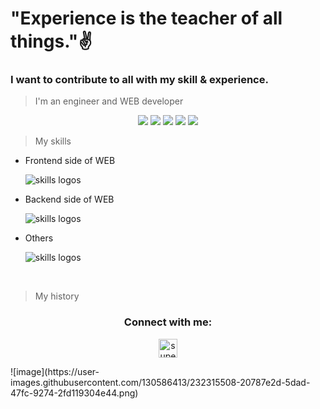 <h1 align="left">"Experience is the teacher of all things."✌</h1>
<h3 align="left">I want to contribute to all with my skill & experience.</h3>

> I'm an engineer and WEB developer
<div align="center">
 <img src="https://github-readme-stats.vercel.app/api?username=superbaby81230&show_icons=true&count_private=true"/>
 <img src="https://github-readme-stats.vercel.app/api/top-langs/?username=superbaby81230&layout=compact&count_private=true"/>
 <img src="http://github-profile-summary-cards.vercel.app/api/cards/profile-details?username=superbaby81230&theme=github"/>
 <img src="http://github-readme-streak-stats.herokuapp.com?user=superbaby81230&theme=github&hide_border=true"/>
 <img src="https://github-profile-summary-cards.vercel.app/api/cards/most-commit-language?username=superbaby81230&theme=github"/>
 </div>

> My skills
<ul>
<li>
 <p>Frontend side of WEB</p>
 <img style="display: block;" src="https://skillicons.dev/icons?i=html,css,sass,js,jquery,ts,react,redux,bootstrap,tailwind" alt="skills logos" />
 </li>
 <li>
 <p>Backend side of WEB</p>
 <img style="display: block;" src="https://skillicons.dev/icons?i=php,laravel,django,mysql,sqlite,mongodb,nodejs,express,sequelize" alt="skills logos" />
 </li>
 <li>
 <p>Others</p>
 <img style="display: block;" src="https://skillicons.dev/icons?i=nginx,git,github,postman,vscode,stackoverflow,matlab,py" alt="skills logos" />
 </li>
</ul>
<br>
 
> My history

<h3 align="center">Connect with me:</h3>
<p align="center">
<a href="superbaby81230@gmail.com" target="blank"><img align="center" src="https://upload.wikimedia.org/wikipedia/commons/7/7e/Gmail_icon_%282020%29.svg" alt="superbaby_dev" height="30" width="30" /></a>
</p> 
<!---
superbaby81230/superbaby81230 is a ✨ special ✨ repository because its `README.md` (this file) appears on your GitHub profile.
You can click the Preview link to take a look at your changes.
--->
![image](https://user-images.githubusercontent.com/130586413/232315508-20787e2d-5dad-47fc-9274-2fd119304e44.png)
